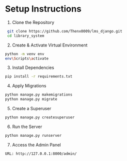 # Setup Instructions

1. Clone the Repository
```bash
 git clone https://github.com/Thenx0009/lms_django.git
 cd library_system
 ```

2. Create & Activate Virtual Environment
```bash
python -m venv env
env\Scripts\activate
```

3. Install Dependencies
```bash
pip install -r requirements.txt
```

4. Apply Migrations
```bash
python manage.py makemigrations
python manage.py migrate
```
5. Create a Superuser
```bash
python manage.py createsuperuser
```
6. Run the Server
```bash
python manage.py runserver
```
7. Access the Admin Panel
```bash
URL: http://127.0.0.1:8000/admin/
```